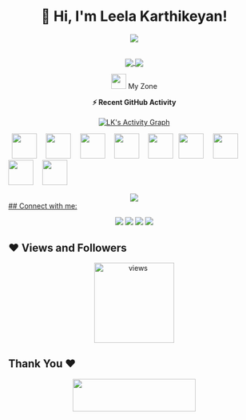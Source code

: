 
<h1 align="center">
 👋 Hi, I'm Leela Karthikeyan!
</h1>
 

<p align="center">
<img src="https://readme-typing-svg.herokuapp.com?size=26&duration=2500&lines= Student at VIT Chennai; Fullstack+web+developer" > 
</p>

</br>
<div align="center">
 <a href="https://github.com/LEELAKARTHIKEYAN">
  <img align="center" src="https://github-readme-stats.vercel.app/api?username=LEELAKARTHIKEYAN&theme=darcula&show_icons=true" />
</a>

<a href="https://github.com/LEELAKARTHIKEYAN">
  <img align="center" src="https://github-readme-streak-stats.herokuapp.com/?user=LEELAKARTHIKEYAN&theme=darcula" />
</a>
<br>
 
 <img src="https://media.giphy.com/media/iY8CRBdQXODJSCERIr/giphy.gif" width="30px">&nbsp;My Zone
 <br>
   <summary><b>⚡ Recent GitHub Activity</b></summary>
  <br/>
   <a href="https://github.com/LEELAKARTHIKEYAN"><img alt="LK's Activity Graph" src="https://activity-graph.herokuapp.com/graph?username=LEELAKARTHIKEYAN&custom_title=LK's%20Contribution%20Graph&theme=react-dark" /></a>
  <br/>
<p align="left">
  <code> <img height="50" src="https://www.vectorlogo.zone/logos/w3_html5/w3_html5-icon.svg"> </code>
  <code> <img height="50" src="https://www.vectorlogo.zone/logos/w3_css/w3_css-official.svg"> </code>
  <code> <img height="50" src="https://www.vectorlogo.zone/logos/getbootstrap/getbootstrap-ar21.svg"> </code>
   <code> <img height="50" src="https://www.vectorlogo.zone/logos/php/php-ar21.svg"> </code>
  <code> <img height="50" src="https://www.vectorlogo.zone/logos/amazon_aws/amazon_aws-ar21.svg"></code>
  <code> <img height="50" src="https://www.vectorlogo.zone/logos/reactjs/reactjs-ar21.svg"> </code>
   <code> <img height="50" src="https://www.vectorlogo.zone/logos/reactjs/reactjs-ar21.svg"> </code>
  <code> <img height="50" src="https://www.vectorlogo.zone/logos/nodejs/nodejs-ar21.svg"> </code>
  <code> <img height="50" src="https://www.vectorlogo.zone/logos/mysql/mysql-ar21.svg"> </code>
  </p>
 </div> 
 
 <div align="center">
<a href="https://github.com/LEELAKARTHIKEYAN">
  <img align="center" src="https://github-readme-stats.vercel.app/api/top-langs/?username=LEELAKARTHIKEYAN&langs_count=6)" />
 </div>
## Connect with me:

<p align="center">
  <a href="https://www.linkedin.com/in/mahmoud-miehob-937064187"><img src="https://img.shields.io/badge/linkedin-0077B5.svg?style=for-the-badge&logo=linkedin&logoColor=ffffff"/></a>
   <a href="https://www.facebook.com/profile.php?id=100010194910703"><img src="https://img.shields.io/badge/facebook-1b74e4.svg?style=for-the-badge&logo=facebook&logoColor=ffffff"/></a>
   <a href="mailto:mahmoudmiehob@gmail.com?subject=[GitHub]%20🔥%20profile%20contact&body=Hello"><img src="https://img.shields.io/badge/e‑mail-D14836.svg?style=for-the-badge&logo=GMail&logoColor=ffffff"/></a>
  <a href="https://www.youtube.com/channel/UCuGcIO6rrQkwZr4ex5oaB3w"><img src="https://img.shields.io/badge/youtube-e00101.svg?style=for-the-badge&logo=youtube&logoColor=ffffff"/></a>

</p>

## ❤ Views and Followers

<p align='center'> <img src="https://komarev.com/ghpvc/?username=LEELAKARTHIKEYAN&label=Profile%20views&color=blueviolet&style=plastic" width="160px" alt="views" /> </p>


<h2 align='left'>Thank You ❤</h2>
<p align="center">
  <img src="https://media.giphy.com/media/jpVnC65DmYeyRL4LHS/giphy.gif" width="70%" height="65px">
</p>	
 
<br>



<!--
**LEELAKARTHIKEYAN/LEELAKARTHIKEYAN** is a ✨ _special_ ✨ repository because its `README.md` (this file) appears on your GitHub profile.

Here are some ideas to get you started:

- 🔭 I’m currently working on ...
- 🌱 I’m currently learning ...
- 👯 I’m looking to collaborate on ...
- 🤔 I’m looking for help with ...
- 💬 Ask me about ...
- 📫 How to reach me: ...
- 😄 Pronouns: ...
- ⚡ Fun fact: ...
-->
